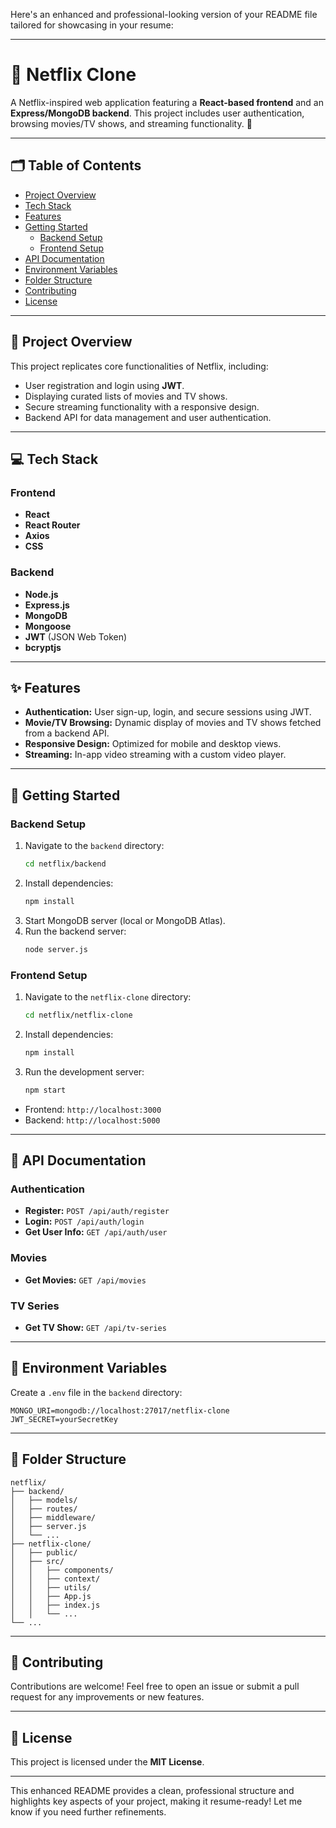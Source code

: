 Here's an enhanced and professional-looking version of your README file tailored for showcasing in your resume:

---

# 🎥 Netflix Clone

A Netflix-inspired web application featuring a **React-based frontend** and an **Express/MongoDB backend**. This project includes user authentication, browsing movies/TV shows, and streaming functionality. 🚀

---

## 🗂️ Table of Contents
- [Project Overview](#project-overview)
- [Tech Stack](#tech-stack)
- [Features](#features)
- [Getting Started](#getting-started)
  - [Backend Setup](#backend-setup)
  - [Frontend Setup](#frontend-setup)
- [API Documentation](#api-documentation)
- [Environment Variables](#environment-variables)
- [Folder Structure](#folder-structure)
- [Contributing](#contributing)
- [License](#license)

---

## 📖 Project Overview

This project replicates core functionalities of Netflix, including:
- User registration and login using **JWT**.
- Displaying curated lists of movies and TV shows.
- Secure streaming functionality with a responsive design.
- Backend API for data management and user authentication.

---

## 💻 Tech Stack

### Frontend
- **React**
- **React Router**
- **Axios**
- **CSS**

### Backend
- **Node.js**
- **Express.js**
- **MongoDB**
- **Mongoose**
- **JWT** (JSON Web Token)
- **bcryptjs**

---

## ✨ Features
- **Authentication:** User sign-up, login, and secure sessions using JWT.
- **Movie/TV Browsing:** Dynamic display of movies and TV shows fetched from a backend API.
- **Responsive Design:** Optimized for mobile and desktop views.
- **Streaming:** In-app video streaming with a custom video player.

---

## 🚀 Getting Started

### Backend Setup
1. Navigate to the `backend` directory:
   ```bash
   cd netflix/backend
   ```
2. Install dependencies:
   ```bash
   npm install
   ```
3. Start MongoDB server (local or MongoDB Atlas).
4. Run the backend server:
   ```bash
   node server.js
   ```

### Frontend Setup
1. Navigate to the `netflix-clone` directory:
   ```bash
   cd netflix/netflix-clone
   ```
2. Install dependencies:
   ```bash
   npm install
   ```
3. Run the development server:
   ```bash
   npm start
   ```

- Frontend: `http://localhost:3000`
- Backend: `http://localhost:5000`

---

## 📑 API Documentation

### Authentication
- **Register:** `POST /api/auth/register`
- **Login:** `POST /api/auth/login`
- **Get User Info:** `GET /api/auth/user`

### Movies
- **Get Movies:** `GET /api/movies`

### TV Series
- **Get TV Show:** `GET /api/tv-series`

---

## 🔑 Environment Variables

Create a `.env` file in the `backend` directory:
```env
MONGO_URI=mongodb://localhost:27017/netflix-clone
JWT_SECRET=yourSecretKey
```

---

## 📂 Folder Structure

```
netflix/
├── backend/
│   ├── models/
│   ├── routes/
│   ├── middleware/
│   ├── server.js
│   └── ...
├── netflix-clone/
│   ├── public/
│   ├── src/
│   │   ├── components/
│   │   ├── context/
│   │   ├── utils/
│   │   ├── App.js
│   │   ├── index.js
│   │   └── ...
└── ...
```

---

## 🤝 Contributing

Contributions are welcome! Feel free to open an issue or submit a pull request for any improvements or new features.

---

## 📜 License

This project is licensed under the **MIT License**.

---

This enhanced README provides a clean, professional structure and highlights key aspects of your project, making it resume-ready! Let me know if you need further refinements.
